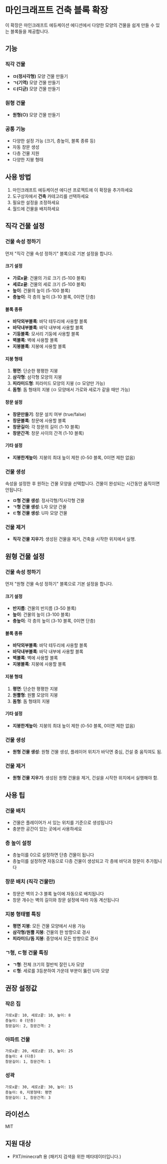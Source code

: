# 마인크래프트 건축 블록 확장

이 확장은 마인크래프트 에듀케이션 에디션에서 다양한 모양의 건물을 쉽게 만들 수 있는 블록들을 제공합니다.

## 기능

### 직각 건물
- **ㅁ(정사각형)** 모양 건물 만들기
- **ㄱ(기역)** 모양 건물 만들기
- **ㄷ(디귿)** 모양 건물 만들기

### 원형 건물
- **원형(○)** 모양 건물 만들기

### 공통 기능
- 다양한 설정 가능 (크기, 층높이, 블록 종류 등)
- 자동 창문 생성
- 다층 건물 지원
- 다양한 지붕 형태

## 사용 방법

1. 마인크래프트 에듀케이션 에디션 프로젝트에 이 확장을 추가하세요
2. 도구상자에서 **건축** 카테고리를 선택하세요
3. 필요한 설정을 조정하세요
4. 월드에 건물을 배치하세요

## 직각 건물 설정

### 건물 속성 정하기
먼저 "직각 건물 속성 정하기" 블록으로 기본 설정을 합니다.

#### 크기 설정
- **가로x끝**: 건물의 가로 크기 (5-100 블록)
- **세로z끝**: 건물의 세로 크기 (5-100 블록)
- **높이**: 건물의 높이 (5-100 블록)
- **층높이**: 각 층의 높이 (3-10 블록, 0이면 단층)

#### 블록 종류
- **바닥외부블록**: 바닥 테두리에 사용할 블록
- **바닥내부블록**: 바닥 내부에 사용할 블록
- **기둥블록**: 모서리 기둥에 사용할 블록
- **벽블록**: 벽에 사용할 블록
- **지붕블록**: 지붕에 사용할 블록

#### 지붕 형태
1. **평면**: 단순한 평평한 지붕
2. **삼각형**: 삼각형 모양의 지붕
3. **피라미드형**: 피라미드 모양의 지붕 (ㅁ 모양만 가능)
4. **돔형**: 돔 형태의 지붕 (ㅁ 모양에서 가로와 세로가 같을 때만 가능)

#### 창문 설정
- **창문만들기**: 창문 설치 여부 (true/false)
- **창문블록**: 창문에 사용할 블록
- **창문길이**: 각 창문의 길이 (1-10 블록)
- **창문간격**: 창문 사이의 간격 (1-10 블록)

#### 기타 설정
- **지붕한계높이**: 지붕의 최대 높이 제한 (0-50 블록, 0이면 제한 없음)

### 건물 생성
속성을 설정한 후 원하는 건물 모양을 선택합니다. 건물이 완성되는 시간동안 움직이면 안됩니다:

- **ㅁ형 건물 생성**: 정사각형/직사각형 건물
- **ㄱ형 건물 생성**: L자 모양 건물
- **ㄷ형 건물 생성**: U자 모양 건물

### 건물 제거
- **직각 건물 지우기**: 생성된 건물을 제거, 건축을 시작한 위치에서 실행.

## 원형 건물 설정

### 건물 속성 정하기
먼저 "원형 건물 속성 정하기" 블록으로 기본 설정을 합니다.

#### 크기 설정
- **반지름**: 건물의 반지름 (3-50 블록)
- **높이**: 건물의 높이 (3-100 블록)
- **층높이**: 각 층의 높이 (3-10 블록, 0이면 단층)

#### 블록 종류
- **바닥외부블록**: 바닥 테두리에 사용할 블록
- **바닥내부블록**: 바닥 내부에 사용할 블록
- **벽블록**: 벽에 사용할 블록
- **지붕블록**: 지붕에 사용할 블록

#### 지붕 형태
1. **평면**: 단순한 평평한 지붕
2. **원뿔형**: 원뿔 모양의 지붕
3. **돔형**: 돔 형태의 지붕

#### 기타 설정
- **지붕한계높이**: 지붕의 최대 높이 제한 (0-50 블록, 0이면 제한 없음)

### 건물 생성
- **원형 건물 생성**: 원형 건물 생성, 플레이어 위치가 바닥면 중심, 건설 중 움직여도 됨.

### 건물 제거
- **원형 건물 지우기**: 생성된 원형 건물을 제거, 건설을 시작한 위치에서 실행해야 함.

## 사용 팁

### 건물 배치
- 건물은 플레이어가 서 있는 위치를 기준으로 생성됩니다
- 충분한 공간이 있는 곳에서 사용하세요

### 층 높이 설정
- 층높이를 0으로 설정하면 단층 건물이 됩니다
- 층높이를 설정하면 자동으로 다층 건물이 생성되고 각 층에 바닥과 창문이 추가됩니다

### 창문 배치 (직각 건물만)
- 창문은 벽의 2-3 블록 높이에 자동으로 배치됩니다
- 창문 개수는 벽의 길이와 창문 설정에 따라 자동 계산됩니다

### 지붕 형태별 특징
- **평면 지붕**: 모든 건물 모양에서 사용 가능
- **삼각형/원뿔 지붕**: 건물의 한 방향으로 경사
- **피라미드/돔 지붕**: 중앙에서 모든 방향으로 경사

### ㄱ형, ㄷ형 건물 특징
- **ㄱ형**: 전체 크기의 절반씩 잘린 L자 모양
- **ㄷ형**: 세로를 3등분하여 가운데 부분이 뚫린 U자 모양

## 권장 설정값

### 작은 집
```
가로x끝: 10, 세로z끝: 10, 높이: 8
층높이: 0 (단층)
창문길이: 2, 창문간격: 2
```

### 아파트 건물
```
가로x끝: 20, 세로z끝: 15, 높이: 25
층높이: 4 (다층)
창문길이: 1, 창문간격: 1
```

### 성곽
```
가로x끝: 30, 세로z끝: 30, 높이: 15
층높이: 0, 지붕형태: 평면
창문길이: 1, 창문간격: 3
```

## 라이선스

MIT

## 지원 대상

* PXT/minecraft 용
(패키지 검색을 위한 메타데이터입니다.)